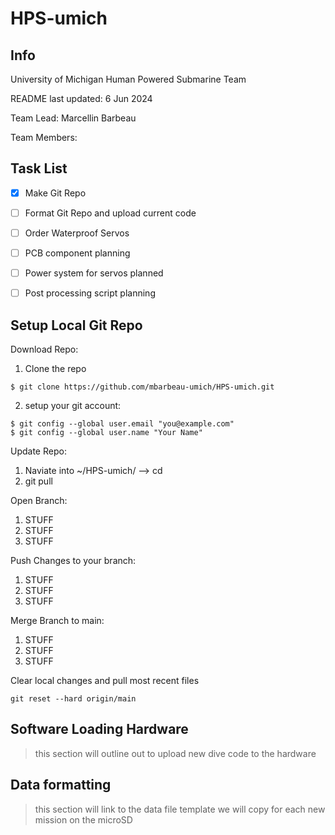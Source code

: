 # HPS-umich
## Info
University of Michigan Human Powered Submarine Team 

README last updated: 6 Jun 2024

Team Lead: Marcellin Barbeau

Team Members: 

## Task List
- [x] Make Git Repo
- [ ] Format Git Repo and upload current code
- [ ] Order Waterproof Servos 
- [ ] PCB component planning
- [ ] Power system for servos planned
- [ ] Post processing script planning


## Setup Local Git Repo
Download Repo:
1. Clone the repo

```
$ git clone https://github.com/mbarbeau-umich/HPS-umich.git
```

2. setup your git account:

```
$ git config --global user.email "you@example.com"
$ git config --global user.name "Your Name"
```

Update Repo:
1. Naviate into ~/HPS-umich/ --> cd 
2. git pull

Open Branch:
1. STUFF
2. STUFF
3. STUFF

Push Changes to your branch:
1. STUFF
2. STUFF
3. STUFF

Merge Branch to main:
1. STUFF
2. STUFF
3. STUFF

Clear local changes and pull most recent files
```
git reset --hard origin/main
```

## Software Loading Hardware

> this section will outline out to upload new dive code to the hardware


## Data formatting

> this section will link to the data file template we will copy for each new mission on the microSD


